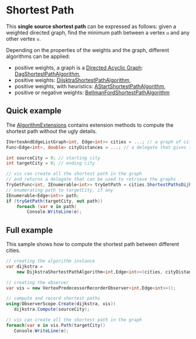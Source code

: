 # Shortest Path

This **single source shortest path** can be expressed as follows: given a weighted directed graph, find the minimum path between a vertex `u` and  any other vertex `v`.

Depending on the properties of the weights and the graph, different algorithms can be applied:

* positive weights, a graph is a [Directed Acyclic Graph](http://en.wikipedia.org/wiki/Directed_acyclic_graph): [DagShortestPathAlgorithm](DagShortestPathAlgorithm),
* positive weights: [DijsktraShortestPathAlgorithm](DijsktraShortestPathAlgorithm),
* positive weights, with heuristics: [AStartShortestPathAlgorithm](AStartShortestPathAlgorithm),
* positive or negative weights:  [BellmanFordShortestPathAlgorithm](BellmanFordShortestPathAlgorithm)

## Quick example

The [AlgorithmExtensions](AlgorithmExtensions) contains extension methods to compute the shortest path without the ugly details.

```csharp
IVertexAndEdgeListGraph<int, Edge<int>> cities = ...; // a graph of cities
Func<Edge<int>, double> cityDistances = ...; // a delegate that gives the distance between cities

int sourceCity = 0; // starting city
int targetCity = 0; // ending city

// vis can create all the shortest path in the graph
// and returns a delegate that can be used to retrieve the graphs
TryGetFunc<int, IEnumerable<int>> tryGetPath = cities.ShortestPathsDijkstra(cityDistances, sourceCity);
// enumerating path to targetCity, if any
IEnumerable<Edge<int>> path;
if (tryGetPath(targetCity, out path))
    foreach (var e in path)
        Console.WriteLine(e);
```

## Full example

This sample shows how to compute the shortest path between different cities.

```csharp
// creating the algorithm instance
var dijkstra =
    new DijkstraShortestPathAlgorithm<int,Edge<int>>(cities, cityDistances);

// creating the observer
var vis = new VertexPredecessorRecorderObserver<int,Edge<int>>();

// compute and record shortest paths
using(ObserverScope.Create(dijkstra, vis))
   dijkstra.Compute(sourceCity);

// vis can create all the shortest path in the graph
foreach(var e in vis.Path(targetCity))
   Console.WriteLine(e);  
```